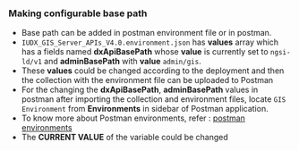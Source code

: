 ### Making configurable base path
- Base path can be added in postman environment file or in postman.
- `IUDX_GIS_Server_APIs_V4.0.environment.json` has **values** array which has a fields named **dxApiBasePath** whose **value** is currently set to `ngsi-ld/v1` and **adminBasePath** with **value** `admin/gis`.
- These **values** could be changed according to the deployment and then the collection with the environment file can be uploaded to Postman
- For the changing the **dxApiBasePath**, **adminBasePath** values in postman after importing the collection and environment files, locate `GIS Environment` from **Environments** in sidebar of Postman application.
- To know more about Postman environments, refer : [postman environments](https://learning.postman.com/docs/sending-requests/managing-environments/)
- The **CURRENT VALUE** of the variable could be changed


